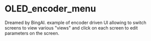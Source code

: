 # OLED_encoder_menu
Dreamed by BingAI. example of encoder driven UI allowing to switch screens to view various "views" and click on each screen to edit parameters on the screen. 
